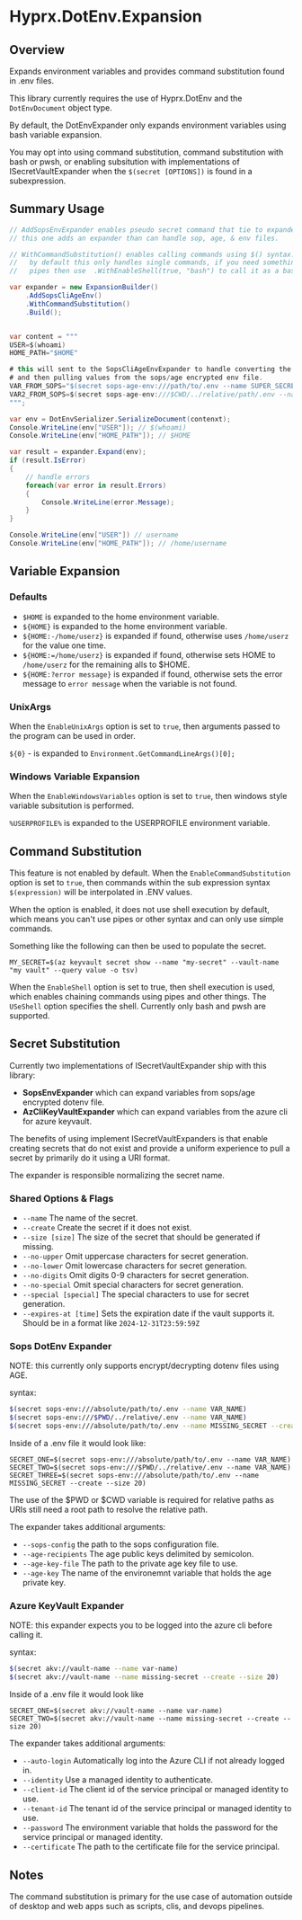 # Hyprx.DotEnv.Expansion

## Overview

Expands environment variables and provides command substitution found in .env files.

This library currently requires the use of Hyprx.DotEnv and the `DotEnvDocument`
object type.

By default, the DotEnvExpander only expands environment variables using bash
variable expansion.

You may opt into using command substitution, command substitution with bash or pwsh, or
enabling subsitution with implementations of ISecretVaultExpander when the `$(secret [OPTIONS])`
is found in a subexpression.

## Summary Usage

```csharp
// AddSopsEnvExpander enables pseudo secret command that tie to expanders that implement ISecretValueExpander, 
// this one adds an expander than can handle sop, age, & env files.

// WithCommandSubstitution() enables calling commands using $() syntax.  
//   by default this only handles single commands, if you need something that handles
//   pipes then use  .WithEnableShell(true, "bash") to call it as a bash sub expression.

var expander = new ExpansionBuilder()
    .AddSopsCliAgeEnv() 
    .WithCommandSubstitution()
    .Build();


var content = """
USER=$(whoami)
HOME_PATH="$HOME"

# this will sent to the SopsCliAgeEnvExpander to handle converting the command
# and then pulling values from the sops/age encrypted env file.
VAR_FROM_SOPS="$(secret sops-age-env:///path/to/.env --name SUPER_SECRET)"
VAR2_FROM_SOPS=$(secret sops-age-env:///$CWD/../relative/path/.env --name OTHER_SECRET)
""";

var env = DotEnvSerializer.SerializeDocument(contenxt);
Console.WriteLine(env["USER"]); // $(whoami)
Console.WriteLine(env["HOME_PATH"]); // $HOME

var result = expander.Expand(env);
if (result.IsError)
{
    // handle errors
    foreach(var error in result.Errors)
    {
        Console.WriteLine(error.Message);
    }
}

Console.WriteLine(env["USER"]) // username
Console.WriteLine(env["HOME_PATH"]); // /home/username

```

## Variable Expansion

### Defaults

- `$HOME` is expanded to the home environment variable.
- `${HOME}` is expanded to the home environment variable.
- `${HOME:-/home/userz}` is expanded if found, otherwise uses `/home/userz` for the value one time.
- `${HOME:=/home/userz}` is expanded if found, otherwise sets HOME to `/home/userz` for the remaining alls to $HOME.
- `${HOME:?error message}` is expanded if found, otherwise sets the
  error message to `error message` when the variable is not found.

### UnixArgs

When the `EnableUnixArgs` option is set to `true`, then arguments passed to the program can be used
in order.

`${0}` - is expanded to `Environment.GetCommandLineArgs()[0];`

### Windows Variable Expansion

When the `EnableWindowsVariables` option is set to `true`, then windows style variable subsitution
is performed.

`%USERPROFILE%` is expanded to the USERPROFILE environment variable.

## Command Substitution

This feature is not enabled by default.  When the `EnableCommandSubstitution` option is set to `true`, then
commands within the sub expression syntax `$(expression)` will be interpolated in .ENV values.

When the option is enabled, it does not use shell execution by default, which means you can't
use pipes or other syntax and can only use simple commands.

Something like the following can then be used to populate the secret.

```dotenv
MY_SECRET=$(az keyvault secret show --name "my-secret" --vault-name "my vault" --query value -o tsv)
```

When the `EnableShell` option is set to true, then shell execution is used, which enables
chaining commands using pipes and other things.   The `USeShell` option specifies the shell.
Currently only bash and pwsh are supported.

## Secret Substitution

Currently two implementations of ISecretVaultExpander ship with this library:

- **SopsEnvExpander** which can expand variables from sops/age encrypted dotenv file.
- **AzCliKeyVaultExpander** which can expand variables from the azure cli for azure keyvault.

The benefits of using implement ISecretVaultExpanders is that enable creating
secrets that do not exist and provide a uniform experience to pull a secret by primarily
do it using a URI format.

The expander is responsible normalizing the secret name.

### Shared Options & Flags

- `--name` The name of the secret.
- `--create` Create the secret if it does not exist.
- `--size [size]` The size of the secret that should be generated if missing.
- `--no-upper` Omit uppercase characters for secret generation.
- `--no-lower` Omit lowercase characters for secret generation.
- `--no-digits` Omit digits 0-9 characters for secret generation.
- `--no-special` Omit special characters for secret generation.
- `--special [special]`  The special characters to use for secret generation.
- `--expires-at [time]` Sets the expiration date if the vault supports it. Should be in a format
  like `2024-12-31T23:59:59Z`

### Sops DotEnv Expander

NOTE: this currently only supports encrypt/decrypting dotenv files
using AGE.

syntax:

```bash
$(secret sops-env:///absolute/path/to/.env --name VAR_NAME)
$(secret sops-env:///$PWD/../relative/.env --name VAR_NAME)
$(secret sops-env:///absolute/path/to/.env --name MISSING_SECRET --create --size 20)
```

Inside of a .env file it would look like:

```dotenv
SECRET_ONE=$(secret sops-env:///absolute/path/to/.env --name VAR_NAME)
SECRET_TWO=$(secret sops-env:///$PWD/../relative/.env --name VAR_NAME)
SECRET_THREE=$(secret sops-env:///absolute/path/to/.env --name MISSING_SECRET --create --size 20)
```

The use of the $PWD or $CWD variable is required for relative paths as
URIs still need a root path to resolve the relative path.

The expander takes additional arguments:

- `--sops-config`  the path to the sops configuration file.
- `--age-recipients`  The age public keys delimited by semicolon.
- `--age-key-file`  The path to the private age key file to use.
- `--age-key` The name of the environemnt variable that holds the age private key.

### Azure KeyVault Expander

NOTE: this expander expects you to be logged into the azure cli before calling it.

syntax:

```bash
$(secret akv://vault-name --name var-name)
$(secret akv://vault-name --name missing-secret --create --size 20)
```

Inside of a .env file it would look like

```dotenv
SECRET_ONE=$(secret akv://vault-name --name var-name)
SECRET_TWO=$(secret akv://vault-name --name missing-secret --create --size 20)
```

The expander takes additional arguments:

- `--auto-login` Automatically log into the Azure CLI if not already logged in.
- `--identity` Use a managed identity to authenticate.
- `--client-id` The client id of the service principal or managed identity to use.
- `--tenant-id` The tenant id of the service principal or managed identity to use.
- `--password` The environment variable that holds the password for the service principal or managed identity.
- `--certificate` The path to the certificate file for the service principal.

## Notes

The command substitution is primary for the use case of automation outside of
desktop and web apps such as scripts, clis, and devops pipelines.
